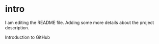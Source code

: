 # intro

I am editing the README file. Adding some more details about the project description.

Introduction to GitHub
